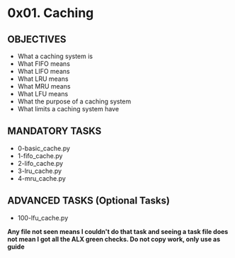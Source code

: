 # 0x01. Caching

## OBJECTIVES
- What a caching system is
- What FIFO means
- What LIFO means
- What LRU means
- What MRU means
- What LFU means
- What the purpose of a caching system
- What limits a caching system have

## MANDATORY TASKS
- 0-basic_cache.py
- 1-fifo_cache.py
- 2-lifo_cache.py
- 3-lru_cache.py
- 4-mru_cache.py

## ADVANCED TASKS (Optional Tasks)
- 100-lfu_cache.py

**Any file not seen means I couldn't do that task and seeing a task file does not mean I got all the ALX green checks. Do not copy work, only use as guide**


